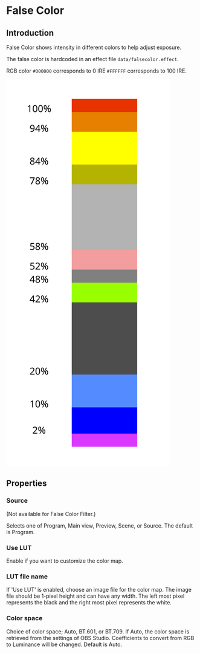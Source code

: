 # False Color

## Introduction

False Color shows intensity in different colors to help adjust exposure.

The false color is hardcoded in an effect file `data/falsecolor.effect`.

RGB color `#000000` corresponds to 0&nbsp;IRE `#FFFFFF` corresponds to 100&nbsp;IRE.

<img src="falsecolor.svg" alt="color table"/>

## Properties

### Source
(Not available for False Color Filter.)

Selects one of Program, Main view, Preview, Scene, or Source.
The default is Program.

### Use LUT

Enable if you want to customize the color map.

### LUT file name

If 'Use LUT' is enabled, choose an image file for the color map.
The image file should be 1-pixel height and can have any width.
The left most pixel represents the black and the right most pixel represents the white.

### Color space

Choice of color space; Auto, BT.601, or BT.709.
If Auto, the color space is retrieved from the settings of OBS Studio.
Coefficients to convert from RGB to Luminance will be changed.
Default is Auto.
